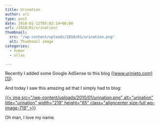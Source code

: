 ```yaml
---
title: Urination
author: uri
type: post
date: 2010-01-12T05:02:14+00:00
url: /2010/01/urination/
thumbnail:
  src: "/wp-content/uploads/2010/01/urination.png"
  alt: Thumbnail image
categories:
  - humor
  - ollas

---
```

Recently I added some Google AdSense to this blog ([www.urinieto.com][1]).

And today I saw this amazing ad that I simply had to blog:

[{{< img src="/wp-content/uploads/2010/01/urination.png" alt="urination" title="urination" width="219" height="65" class="aligncenter size-full wp-image-719" >}}][2]

Oh man, I love my name.

 [1]: http://www.urinieto.com
 [2]: /wp-content/uploads/2010/01/urination.png